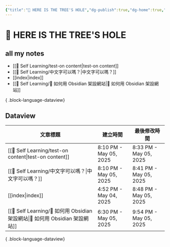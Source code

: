 ```yaml
---
{"title":"🌲 HERE IS THE TREE'S HOLE","dg-publish":true,"dg-home":true,"tags":["DigitalGarden","obsidian","self_learing","website_design","gardenEntry"],"permalink":"/index/","dgPassFrontmatter":true,"noteIcon":"","created":"2025-05-04T16:52:57.499+08:00","updated":"2025-05-05T20:48:38.930+08:00"}
---
```


# 🌲 HERE IS THE TREE'S HOLE


## all my notes

- [[💪 Self Learning/test-on content\|test-on content]]
- [[💪 Self Learning/中文字可以嗎？\|中文字可以嗎？]]
- [[index\|index]]
- [[💪 Self Learning/🔖 如何用 Obsidian 架設網站\|🔖 如何用 Obsidian 架設網站]]

{ .block-language-dataview}


## Dataview
| 文章標題                                                               | 建立時間                   | 最後修改時間                 |
| ------------------------------------------------------------------ | ---------------------- | ---------------------- |
| [[💪 Self Learning/test-on content\|test-on content]]           | 8:10 PM - May 05, 2025 | 8:33 PM - May 05, 2025 |
| [[💪 Self Learning/中文字可以嗎？\|中文字可以嗎？]]                           | 8:10 PM - May 05, 2025 | 8:41 PM - May 05, 2025 |
| [[index\|index]]                                                | 4:52 PM - May 04, 2025 | 8:48 PM - May 05, 2025 |
| [[💪 Self Learning/🔖 如何用 Obsidian 架設網站\|🔖 如何用 Obsidian 架設網站]] | 6:30 PM - May 05, 2025 | 9:54 PM - May 05, 2025 |

{ .block-language-dataview}

